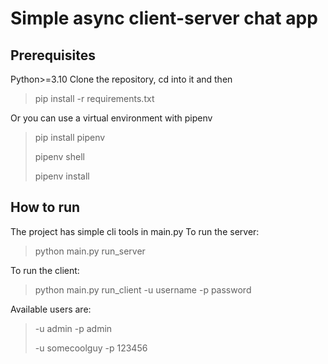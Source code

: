 # Simple async client-server chat app
## Prerequisites
Python>=3.10
Clone the repository, cd into it and then
> pip install -r requirements.txt

Or you can use a virtual environment with pipenv
> pip install pipenv
>
> pipenv shell
> 
> pipenv install

## How to run
The project has simple cli tools in main.py
To run the server:
> python main.py run_server

To run the client:
> python main.py run_client -u username -p password

Available users are:
> -u admin -p admin
> 
> -u somecoolguy -p 123456
